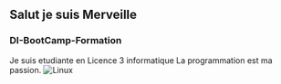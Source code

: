 ## Salut je suis Merveille 

### DI-BootCamp-Formation

Je suis etudiante en Licence 3 informatique
La programmation est ma passion.
![Linux](https://user-images.githubusercontent.com/121047234/208939319-4cfd257b-7ec8-49d3-8643-26d75c184dd0.jpg)
